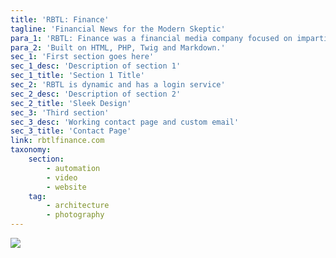 ```yaml
---
title: 'RBTL: Finance'
tagline: 'Financial News for the Modern Skeptic'
para_1: 'RBTL: Finance was a financial media company focused on impartial news and financial guidance.'
para_2: 'Built on HTML, PHP, Twig and Markdown.'
sec_1: 'First section goes here'
sec_1_desc: 'Description of section 1'
sec_1_title: 'Section 1 Title'
sec_2: 'RBTL is dynamic and has a login service'
sec_2_desc: 'Description of section 2'
sec_2_title: 'Sleek Design'
sec_3: 'Third section'
sec_3_desc: 'Working contact page and custom email'
sec_3_title: 'Contact Page'
link: rbtlfinance.com
taxonomy:
    section:
        - automation
        - video
        - website
    tag:
        - architecture
        - photography
---
```


![](http://)